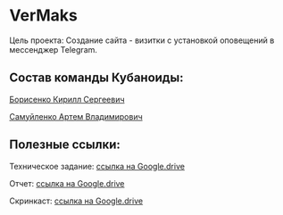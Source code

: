 # VerMaks
Цель проекта: Создание сайта - визитки с установкой оповещений в мессенджер Telegram.

## Состав команды Кубаноиды:
[Борисенко Кирилл Сергеевич](https://github.com/ashalet)

[Самуйленко Артем Владимирович](https://github.com/ArtSamuylenko)

## Полезные ссылки:
Техническое задание: [ссылка на Google.drive](https://docs.google.com/document/d/1ObehHzE6ahK4NIoJfU-A9b3QLMdtSYxV/edit?usp=share_link&ouid=115636942954851968247&rtpof=true&sd=true)

Отчет: [ссылка на Google.drive](https://docs.google.com/document/d/18yE1v2YIIReXESnoISNLG5489z7Rz_b7/edit?usp=share_link&ouid=115636942954851968247&rtpof=true&sd=true)

Скринкаст: [ссылка на Google.drive](https://drive.google.com/file/d/1X_PHlWfrk3YIHabDuyZoO3mhyJeTbMCO/view?usp=share_link)

